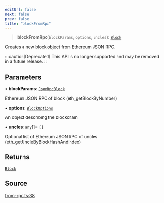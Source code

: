 ```yaml
---
editUrl: false
next: false
prev: false
title: "blockFromRpc"
---
```


> **blockFromRpc**(`blockParams`, `options`, `uncles`): [`Block`](/reference/tevm/block/classes/block/)

Creates a new block object from Ethereum JSON RPC.

:::caution[Deprecated]
This API is no longer supported and may be removed in a future release.
:::

## Parameters

• **blockParams**: [`JsonRpcBlock`](/reference/tevm/block/interfaces/jsonrpcblock/)

Ethereum JSON RPC of block (eth_getBlockByNumber)

• **options**: [`BlockOptions`](/reference/tevm/block/interfaces/blockoptions/)

An object describing the blockchain

• **uncles**: `any`[]= `[]`

Optional list of Ethereum JSON RPC of uncles (eth_getUncleByBlockHashAndIndex)

## Returns

[`Block`](/reference/tevm/block/classes/block/)

## Source

[from-rpc.ts:38](https://github.com/evmts/tevm-monorepo/blob/main/packages/block/src/from-rpc.ts#L38)
